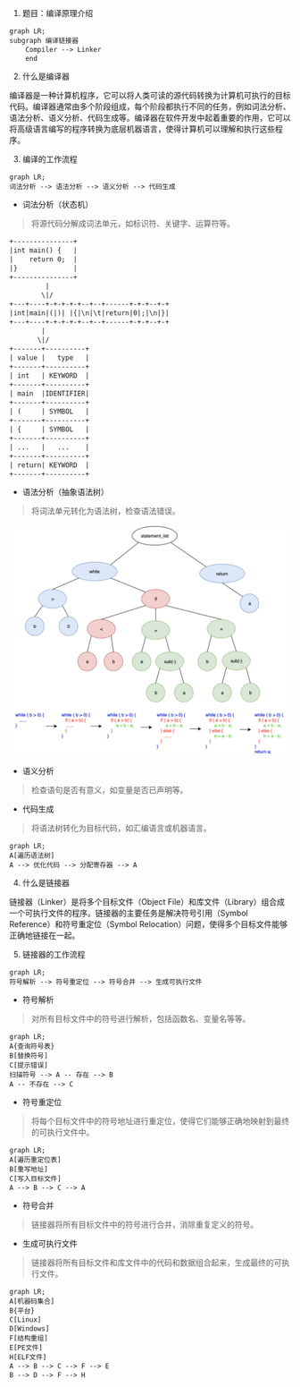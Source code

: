 1. 题目：编译原理介绍

```mermaid
graph LR;
subgraph 编译链接器
    Compiler --> Linker
    end
```

2. 什么是编译器

编译器是一种计算机程序，它可以将人类可读的源代码转换为计算机可执行的目标代码。编译器通常由多个阶段组成，每个阶段都执行不同的任务，例如词法分析、语法分析、语义分析、代码生成等。编译器在软件开发中起着重要的作用，它可以将高级语言编写的程序转换为底层机器语言，使得计算机可以理解和执行这些程序。

3. 编译的工作流程

```mermaid
graph LR;
词法分析 --> 语法分析 --> 语义分析 --> 代码生成
```

+ 词法分析（状态机）

> 将源代码分解成词法单元，如标识符、关键字、运算符等。

```shell
+---------------+
|int main() {   | 
|    return 0;  |
|}              |
+---------------+
         |
        \|/
+---+----+-+-+-+-+--+--+------+-+-+--+-+
|int|main|(|)| |{|\n|\t|return|0|;|\n|}|
+---+----+-+-+-+-+--+--+------+-+-+--+-+
        |
       \|/
+-------+----------+
| value |   type   |
+-------+----------+
| int   | KEYWORD  |
+-------+----------+
| main  |IDENTIFIER|
+-------+----------+
| (     | SYMBOL   |
+-------+----------+
| {     | SYMBOL   |
+-------+----------+
| ...   |   ...    |
+-------+----------+
| return| KEYWORD  |
+-------+----------+
```

+ 语法分析（抽象语法树）

> 将词法单元转化为语法树，检查语法错误。

![抽象语法树](%E6%8A%BD%E8%B1%A1%E8%AF%AD%E6%B3%95%E6%A0%91.png)

+ 语义分析

> 检查语句是否有意义，如变量是否已声明等。

+ 代码生成

> 将语法树转化为目标代码，如汇编语言或机器语言。

```mermaid
graph LR;
A[遍历语法树]
A --> 优化代码 --> 分配寄存器 --> A
```

4. 什么是链接器

链接器（Linker）是将多个目标文件（Object File）和库文件（Library）组合成一个可执行文件的程序。链接器的主要任务是解决符号引用（Symbol Reference）和符号重定位（Symbol Relocation）问题，使得多个目标文件能够正确地链接在一起。

5. 链接器的工作流程

```mermaid
graph LR;
符号解析 --> 符号重定位 --> 符号合并 --> 生成可执行文件
```

+ 符号解析

> 对所有目标文件中的符号进行解析，包括函数名、变量名等等。

```mermaid
graph LR;
A{查询符号表}
B[替换符号]
C[提示错误]
扫描符号 --> A -- 存在 --> B
A -- 不存在 --> C
```

+ 符号重定位

> 将每个目标文件中的符号地址进行重定位，使得它们能够正确地映射到最终的可执行文件中。

```mermaid
graph LR;
A[遍历重定位表]
B[重写地址]
C[写入目标文件]
A --> B --> C --> A
```

+ 符号合并

> 链接器将所有目标文件中的符号进行合并，消除重复定义的符号。

+ 生成可执行文件

> 链接器将所有目标文件和库文件中的代码和数据组合起来，生成最终的可执行文件。

```mermaid
graph LR;
A[机器码集合]
B{平台}
C[Linux]
D[Windows]
F[结构重组]
E[PE文件]
H[ELF文件]
A --> B --> C --> F --> E
B --> D --> F --> H
```